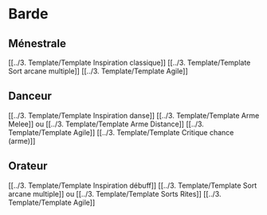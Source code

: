 # Barde
## Ménestrale
[[../3. Template/Template Inspiration classique]]
[[../3. Template/Template Sort arcane multiple]]
[[../3. Template/Template Agile]]

## Danceur
[[../3. Template/Template Inspiration danse]]
[[../3. Template/Template Arme Melee]] ou [[../3. Template/Template Arme Distance]]
[[../3. Template/Template Agile]]
[[../3. Template/Template Critique chance (arme)]]

## Orateur
[[../3. Template/Template Inspiration débuff]]
[[../3. Template/Template Sort arcane multiple]] ou [[../3. Template/Template Sorts Rites]]
[[../3. Template/Template Agile]]








